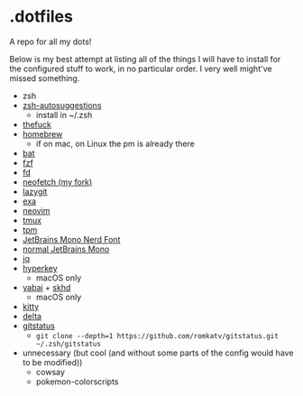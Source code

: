 # .dotfiles
A repo for all my dots!

Below is my best attempt at listing all of the things I will have to install for the configured stuff to work, in no particular order. I very well might've missed something.
- zsh
- [zsh-autosuggestions](https://github.com/zsh-users/zsh-autosuggestions) 
    - install in ~/.zsh
- [thefuck](https://github.com/nvbn/thefuck)
- [homebrew](https://brew.sh)
    - if on mac, on Linux the pm is already there
- [bat](https://github.com/sharkdp/bat)
- [fzf](https://github.com/junegunn/fzf)
- [fd](https://github.com/sharkdp/fd)
- [neofetch (my fork)](https://github.com/chupsondev/neofetch)
- [lazygit](https://github.com/jesseduffield/lazygit)
- [exa](https://github.com/ogham/exa)
- [neovim](https://github.com/neovim/neovim)
- [tmux](https://github.com/tmux/tmux)
- [tpm](https://github.com/tmux-plugins/tpm)
- [JetBrains Mono Nerd Font](https://www.nerdfonts.com/)
- [normal JetBrains Mono](https://www.jetbrains.com/lp/mono/)
- [jq](https://github.com/jqlang/jq)
- [hyperkey](https://hyperkey.app/)
    - macOS only
- [yabai](https://github.com/koekeishiya/yabai) + [skhd](https://github.com/koekeishiya/skhd)
    - macOS only
- [kitty](https://github.com/kovidgoyal/kitty)
- [delta](https://github.com/dandavison/delta)
- [gitstatus](https://github.com/romkatv/gitstatus)
    - `git clone --depth=1 https://github.com/romkatv/gitstatus.git ~/.zsh/gitstatus`
- unnecessary (but cool (and without some parts of the config would have to be modified))
    - cowsay
    - pokemon-colorscripts
